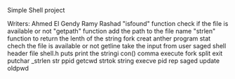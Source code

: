 Simple Shell project

Writers:
Ahmed El Gendy
Ramy Rashad
"isfound" function check if the file is available or not
"getpath" function add the path to the file name
"strlen" function to return the lenth of the string
fork creat anther program 
stat chech the file is available or not
getline take the input from user
saged shell
header file shell.h
puts print the stringi
con()
comma
execute
fork
split
exit
putchar
_strlen
str
ppid
getcwd
strtok
string
execve
pid
rep
saged
update
oldpwd
